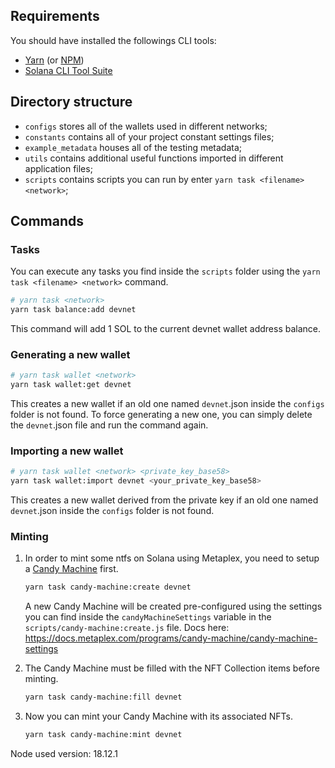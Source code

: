 ## Requirements
You should have installed the followings CLI tools:
  - [Yarn](https://yarnpkg.com/) (or [NPM](https://docs.npmjs.com/cli/))
  - [Solana CLI Tool Suite](https://docs.solana.com/cli/install-solana-cli-tools)


## Directory structure
- `configs` stores all of the wallets used in different networks;
- `constants` contains all of your project constant settings files;
- `example_metadata` houses all of the testing metadata;
- `utils` contains additional useful functions imported in different application files;
- `scripts` contains scripts you can run by enter `yarn task <filename> <network>`;

## Commands
### Tasks
You can execute any tasks you find inside the `scripts` folder using the `yarn task <filename> <network>` command.
```sh
# yarn task <network>
yarn task balance:add devnet
```

This command will add 1 SOL to the current devnet wallet address balance.

### Generating a new wallet
```sh
# yarn task wallet <network>
yarn task wallet:get devnet
```
This creates a new wallet if an old one named `devnet`.json inside the `configs` folder is not found. To force generating a new one, you can simply delete the `devnet`.json file and run the command again. 

### Importing a new wallet
```sh
# yarn task wallet <network> <private_key_base58>
yarn task wallet:import devnet <your_private_key_base58>
```
This creates a new wallet derived from the private key if an old one named `devnet`.json inside the `configs` folder is not found.

### Minting
1.  In order to mint some ntfs on Solana using Metaplex, you need to setup a [Candy Machine](https://docs.metaplex.com/programs/candy-machine/overview) first.
    ```sh
    yarn task candy-machine:create devnet
    ```
    A new Candy Machine will be created pre-configured using the settings you can find inside the `candyMachineSettings` variable in the `scripts/candy-machine:create.js` file. Docs here: https://docs.metaplex.com/programs/candy-machine/candy-machine-settings
    
1.  The Candy Machine must be filled with the NFT Collection items before minting.
    ```sh
    yarn task candy-machine:fill devnet
    ```
1.  Now you can mint your Candy Machine with its associated NFTs.
    ```sh
    yarn task candy-machine:mint devnet
    ```



Node used version: 18.12.1